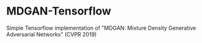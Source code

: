 # MDGAN-Tensorflow
Simple Tensorflow implementation of "MDGAN: Mixture Density Generative Adversarial Networks" (CVPR 2019)
